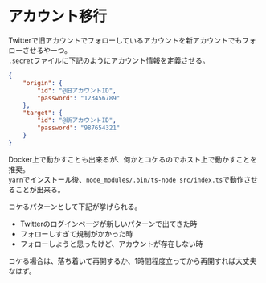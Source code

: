 # アカウント移行

Twitterで旧アカウントでフォローしているアカウントを新アカウントでもフォローさせるやーつ。  
`.secret`ファイルに下記のようにアカウント情報を定義させる。  

```json
{
    "origin": {
        "id": "@旧アカウントID",
        "password": "123456789"
    },
    "target": {
        "id": "@新アカウントID",
        "password": "987654321"
    }
}
```

Docker上で動かすことも出来るが、何かとコケるのでホスト上で動かすことを推奨。  
`yarn`でインストール後、`node_modules/.bin/ts-node src/index.ts`で動作させることが出来る。

コケるパターンとして下記が挙げられる。

- Twitterのログインページが新しいパターンで出てきた時
- フォローしすぎて規制がかかった時
- フォローしようと思ったけど、アカウントが存在しない時

コケる場合は、落ち着いて再開するか、1時間程度立ってから再開すれば大丈夫なはず。
